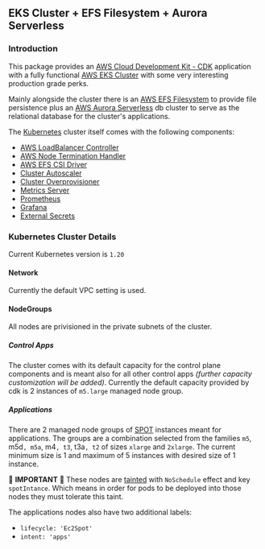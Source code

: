 ## EKS Cluster + EFS Filesystem + Aurora Serverless

### Introduction

This package provides an [AWS Cloud Development Kit - CDK](https://aws.amazon.com/cdk/) application with a fully functional [AWS EKS Cluster](https://aws.amazon.com/eks/) with some very interesting production grade perks.

Mainly alongside the cluster there is an [AWS EFS Filesystem](https://aws.amazon.com/efs/) to provide file 
persistence plus an [AWS Aurora Serverless](https://aws.amazon.com/rds/aurora/serverless/) db cluster 
to serve as the relational database for the cluster's applications.

The [Kubernetes](https://kubernetes.io/) cluster itself comes with the following components:

* [AWS LoadBalancer Controller](https://kubernetes-sigs.github.io/aws-load-balancer-controller)
* [AWS Node Termination Handler](https://github.com/aws/aws-node-termination-handler)
* [AWS EFS CSI Driver](https://github.com/kubernetes-sigs/aws-efs-csi-driver)
* [Cluster Autoscaler](https://github.com/kubernetes/autoscaler)
* [Cluster Overprovisioner](https://github.com/deliveryhero/helm-charts/tree/master/stable/cluster-overprovisioner)
* [Metrics Server](https://github.com/kubernetes-sigs/metrics-server)
* [Prometheus](https://prometheus.io/)
* [Grafana](https://grafana.com/)
* [External Secrets](https://github.com/external-secrets/kubernetes-external-secrets)

### Kubernetes Cluster Details

Current Kubernetes version is `1.20`

#### Network

Currently the default VPC setting is used.

#### NodeGroups

All nodes are privisioned in the private subnets of the cluster.

##### Control Apps

The cluster comes with its default capacity for the control plane components and is meant also for all other control apps _(further capacity customization will be added)_. Currently the default capacity provided by cdk is 2 instances of `m5.large` managed node group.

##### Applications

There are 2 managed node groups of [SPOT](https://aws.amazon.com/ec2/spot/) instances meant for applications. The groups are a combination selected from the families `m5`, m5d`, m5a`, m4`, t3`, t3a`, t2` of sizes `xlarge` and `2xlarge`. The current minimum size is 1 and maximum of 5 instances with desired size of 1 instance.

🛑 **IMPORTANT** 🛑 These nodes are [tainted](https://kubernetes.io/docs/concepts/scheduling-eviction/taint-and-toleration/) with `NoSchedule` effect and key `spotIntance`. Which means in order for pods to be deployed into those nodes they must tolerate this taint.

The applications nodes also have two additional labels:

* `lifecycle: 'Ec2Spot'`
* `intent: 'apps'`
